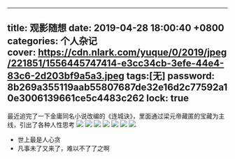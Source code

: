 
---
title: 观影随想
date: 2019-04-28 18:00:40 +0800
categories: 个人杂记
cover: https://cdn.nlark.com/yuque/0/2019/jpeg/221851/1556445747414-e3cc34cb-3efe-44e4-83c6-2d203bf9a5a3.jpeg
tags:[无]
password: 8b269a355119aab55807687de32e16d2c77592a10e3006139661ce5c4483c262
lock: true
---

最近追完了一下金庸同名小说改编的《连城诀》，里面通过梁元帝藏匿的宝藏为主线，引出了各种人性思考
![](https://cdn.nlark.com/yuque/0/2019/jpeg/221851/1556445648196-1e66b2a6-9744-480c-8d6d-85890ec48778.jpeg#align=left&display=inline&height=720&originHeight=720&originWidth=1280&size=0&status=done&width=1280)
![](https://cdn.nlark.com/yuque/0/2019/jpeg/221851/1556445649795-01a60dae-7c6b-48c5-af28-dad3a617d81e.jpeg#align=left&display=inline&height=720&originHeight=720&originWidth=1280&size=0&status=done&width=1280)
![](https://cdn.nlark.com/yuque/0/2019/jpeg/221851/1556445648364-4ff2a6e5-4f5d-4c9a-a875-1d5594785ba5.jpeg#align=left&display=inline&height=720&originHeight=720&originWidth=1280&size=0&status=done&width=1280)
![](https://cdn.nlark.com/yuque/0/2019/jpeg/221851/1556445649028-260d3948-42e7-4932-aa01-2151b823108a.jpeg#align=left&display=inline&height=720&originHeight=720&originWidth=1280&size=0&status=done&width=1280)
![](https://cdn.nlark.com/yuque/0/2019/jpeg/221851/1556445648205-915f568d-0ba6-42e6-b3ca-b2ad600444da.jpeg#align=left&display=inline&height=720&originHeight=720&originWidth=1280&size=0&status=done&width=1280)
![](https://cdn.nlark.com/yuque/0/2019/jpeg/221851/1556445649777-351dbe98-ae8e-4dfc-aa54-ff154942f66e.jpeg#align=left&display=inline&height=720&originHeight=720&originWidth=1280&size=0&status=done&width=1280)
![](https://cdn.nlark.com/yuque/0/2019/jpeg/221851/1556445648325-e4c93993-3091-47c8-a7cb-fa7d5a42fada.jpeg#align=left&display=inline&height=720&originHeight=720&originWidth=1280&size=0&status=done&width=1280)

- 世上最是人心贪
- 凡事未了又来了，难以不了了之啊<br />


